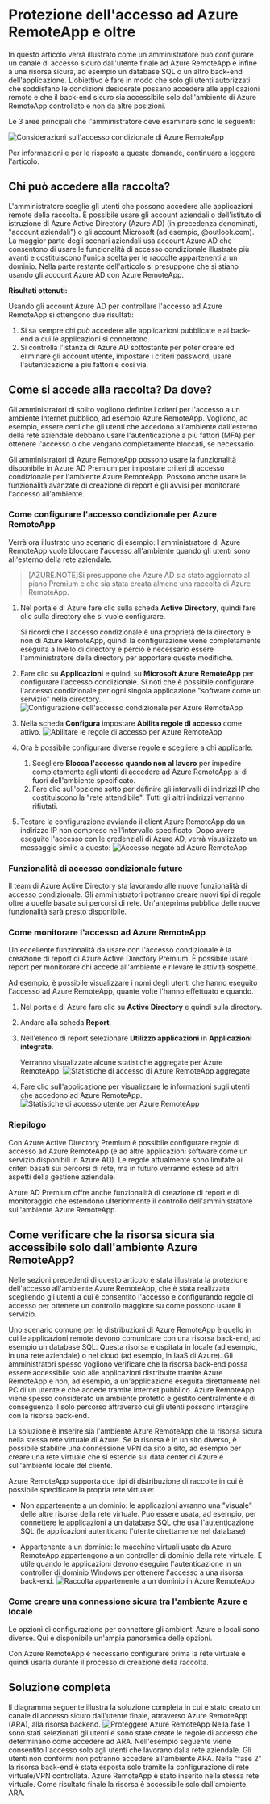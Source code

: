 
<properties 
    pageTitle="Protezione dell&#39;accesso ad Azure RemoteApp e oltre | Microsoft Azure"
	description="Informazioni su come proteggere l&#39;accesso ad RemoteApp usando l&#39;accesso condizionale in Azure Active Directory"
	services="remoteapp"
	documentationCenter="" 
	authors="piotrci" 
	manager="mbaldwin" />

<tags 
    ms.service="remoteapp" 
    ms.workload="compute" 
    ms.tgt_pltfrm="na" 
    ms.devlang="na" 
    ms.topic="article" 
    ms.date="01/12/2016" 
    ms.author="elizapo" />

# Protezione dell'accesso ad Azure RemoteApp e oltre

In questo articolo verrà illustrato come un amministratore può configurare un canale di accesso sicuro dall'utente finale ad Azure RemoteApp e infine a una risorsa sicura, ad esempio un database SQL o un altro back-end dell'applicazione. L'obiettivo è fare in modo che solo gli utenti autorizzati che soddisfano le condizioni desiderate possano accedere alle applicazioni remote e che il back-end sicuro sia accessibile solo dall'ambiente di Azure RemoteApp controllato e non da altre posizioni.

Le 3 aree principali che l'amministratore deve esaminare sono le seguenti:

![Considerazioni sull'accesso condizionale di Azure RemoteApp](./media/remoteapp-secureaccess/ra-conditionalenvironment.png)

Per informazioni e per le risposte a queste domande, continuare a leggere l'articolo.

## Chi può accedere alla raccolta?
L'amministratore sceglie gli utenti che possono accedere alle applicazioni remote della raccolta. È possibile usare gli account aziendali o dell'istituto di istruzione di Azure Active Directory \(Azure AD\) \(in precedenza denominati, "account aziendali"\) o gli account Microsoft \(ad esempio, @outlook.com\). La maggior parte degli scenari aziendali usa account Azure AD che consentono di usare le funzionalità di accesso condizionale illustrate più avanti e costituiscono l'unica scelta per le raccolte appartenenti a un dominio. Nella parte restante dell'articolo si presuppone che si stiano usando gli account Azure AD con Azure RemoteApp.

**Risultati ottenuti:**

Usando gli account Azure AD per controllare l'accesso ad Azure RemoteApp si ottengono due risultati:

1.	Si sa sempre chi può accedere alle applicazioni pubblicate e ai back-end a cui le applicazioni si connettono.
2.	Si controlla l'istanza di Azure AD sottostante per poter creare ed eliminare gli account utente, impostare i criteri password, usare l'autenticazione a più fattori e così via. 

## Come si accede alla raccolta? Da dove?
Gli amministratori di solito vogliono definire i criteri per l'accesso a un ambiente Internet pubblico, ad esempio Azure RemoteApp. Vogliono, ad esempio, essere certi che gli utenti che accedono all'ambiente dall'esterno della rete aziendale debbano usare l'autenticazione a più fattori \(MFA\) per ottenere l'accesso o che vengano completamente bloccati, se necessario.

Gli amministratori di Azure RemoteApp possono usare la funzionalità disponibile in Azure AD Premium per impostare criteri di accesso condizionale per l'ambiente Azure RemoteApp. Possono anche usare le funzionalità avanzate di creazione di report e gli avvisi per monitorare l'accesso all'ambiente.

### Come configurare l'accesso condizionale per Azure RemoteApp
Verrà ora illustrato uno scenario di esempio: l'amministratore di Azure RemoteApp vuole bloccare l'accesso all'ambiente quando gli utenti sono all'esterno della rete aziendale.

>[AZURE.NOTE]Si presuppone che Azure AD sia stato aggiornato al piano Premium e che sia stata creata almeno una raccolta di Azure RemoteApp.

1.	Nel portale di Azure fare clic sulla scheda **Active Directory**, quindi fare clic sulla directory che si vuole configurare.

	Si ricordi che l'accesso condizionale è una proprietà della directory e non di Azure RemoteApp, quindi la configurazione viene completamente eseguita a livello di directory e perciò è necessario essere l'amministratore della directory per apportare queste modifiche.

2.	Fare clic su **Applicazioni** e quindi su **Microsoft Azure RemoteApp** per configurare l'accesso condizionale. Si noti che è possibile configurare l'accesso condizionale per ogni singola applicazione "software come un servizio" nella directory. ![Configurazione dell'accesso condizionale per Azure RemoteApp](./media/remoteapp-secureaccess/ra-conditionalaccessscreen.png)
 

3.	Nella scheda **Configura** impostare **Abilita regole di accesso** come attivo. ![Abilitare le regole di accesso per Azure RemoteApp](./media/remoteapp-secureaccess/ra-enableaccessrules.png)
 

4.	Ora è possibile configurare diverse regole e scegliere a chi applicarle:

	1. Scegliere **Blocca l'accesso quando non al lavoro** per impedire completamente agli utenti di accedere ad Azure RemoteApp al di fuori dell'ambiente specificato.
	2. Fare clic sull'opzione sotto per definire gli intervalli di indirizzi IP che costituiscono la "rete attendibile". Tutti gli altri indirizzi verranno rifiutati.

5.	Testare la configurazione avviando il client Azure RemoteApp da un indirizzo IP non compreso nell'intervallo specificato. Dopo avere eseguito l'accesso con le credenziali di Azure AD, verrà visualizzato un messaggio simile a questo: ![Accesso negato ad Azure RemoteApp](./media/remoteapp-secureaccess/ra-accessdenied.png)
 

### Funzionalità di accesso condizionale future 
Il team di Azure Active Directory sta lavorando alle nuove funzionalità di accesso condizionale. Gli amministratori potranno creare nuovi tipi di regole oltre a quelle basate sui percorsi di rete. Un'anteprima pubblica delle nuove funzionalità sarà presto disponibile.

### Come monitorare l'accesso ad Azure RemoteApp
Un'eccellente funzionalità da usare con l'accesso condizionale è la creazione di report di Azure Active Directory Premium. È possibile usare i report per monitorare chi accede all'ambiente e rilevare le attività sospette.

Ad esempio, è possibile visualizzare i nomi degli utenti che hanno eseguito l'accesso ad Azure RemoteApp, quante volte l'hanno effettuato e quando.

1.	Nel portale di Azure fare clic su **Active Directory** e quindi sulla directory.

2.	Andare alla scheda **Report**.

3.	Nell'elenco di report selezionare **Utilizzo applicazioni** in **Applicazioni integrate**.

	Verranno visualizzate alcune statistiche aggregate per Azure RemoteApp. ![Statistiche di accesso di Azure RemoteApp aggregate](./media/remoteapp-secureaccess/ra-accessstats.png)
 
5.	Fare clic sull'applicazione per visualizzare le informazioni sugli utenti che accedono ad Azure RemoteApp. ![Statistiche di accesso utente per Azure RemoteApp](./media/remoteapp-secureaccess/ra-userstats.png)
 
### Riepilogo
Con Azure Active Directory Premium è possibile configurare regole di accesso ad Azure RemoteApp \(e ad altre applicazioni software come un servizio disponibili in Azure AD\). Le regole attualmente sono limitate ai criteri basati sui percorsi di rete, ma in futuro verranno estese ad altri aspetti della gestione aziendale.

Azure AD Premium offre anche funzionalità di creazione di report e di monitoraggio che estendono ulteriormente il controllo dell'amministratore sull'ambiente Azure RemoteApp.

## Come verificare che la risorsa sicura sia accessibile solo dall'ambiente Azure RemoteApp?
Nelle sezioni precedenti di questo articolo è stata illustrata la protezione dell'accesso all'ambiente Azure RemoteApp, che è stata realizzata scegliendo gli utenti a cui è consentito l'accesso e configurando regole di accesso per ottenere un controllo maggiore su come possono usare il servizio.

Uno scenario comune per le distribuzioni di Azure RemoteApp è quello in cui le applicazioni remote devono comunicare con una risorsa back-end, ad esempio un database SQL. Questa risorsa è ospitata in locale \(ad esempio, in una rete aziendale\) o nel cloud \(ad esempio, in IaaS di Azure\). Gli amministratori spesso vogliono verificare che la risorsa back-end possa essere accessibile solo alle applicazioni distribuite tramite Azure RemoteApp e non, ad esempio, a un'applicazione eseguita direttamente nel PC di un utente e che accede tramite Internet pubblico. Azure RemoteApp viene spesso considerato un ambiente protetto e gestito centralmente e di conseguenza il solo percorso attraverso cui gli utenti possono interagire con la risorsa back-end.

La soluzione è inserire sia l'ambiente Azure RemoteApp che la risorsa sicura nella stessa rete virtuale di Azure. Se la risorsa è in un sito diverso, è possibile stabilire una connessione VPN da sito a sito, ad esempio per creare una rete virtuale che si estende sul data center di Azure e sull'ambiente locale del cliente.

Azure RemoteApp supporta due tipi di distribuzione di raccolte in cui è possibile specificare la propria rete virtuale:

-	Non appartenente a un dominio: le applicazioni avranno una "visuale" delle altre risorse della rete virtuale. Può essere usata, ad esempio, per connettere le applicazioni a un database SQL che usa l'autenticazione SQL \(le applicazioni autenticano l'utente direttamente nel database\)

-	Appartenente a un dominio: le macchine virtuali usate da Azure RemoteApp appartengono a un controller di dominio della rete virtuale. È utile quando le applicazioni devono eseguire l'autenticazione in un controller di dominio Windows per ottenere l'accesso a una risorsa back-end. ![Raccolta appartenente a un dominio in Azure RemoteApp](./media/remoteapp-secureaccess/ra-domainjoined.png)
 
### Come creare una connessione sicura tra l'ambiente Azure e locale
Le opzioni di configurazione per connettere gli ambienti Azure e locali sono diverse. Qui è disponibile un'ampia panoramica delle opzioni.

Con Azure RemoteApp è necessario configurare prima la rete virtuale e quindi usarla durante il processo di creazione della raccolta.

## Soluzione completa
Il diagramma seguente illustra la soluzione completa in cui è stato creato un canale di accesso sicuro dall'utente finale, attraverso Azure RemoteApp \(ARA\), alla risorsa backend. ![Proteggere Azure RemoteApp](./media/remoteapp-secureaccess/ra-secureoverview.png) Nella fase 1 sono stati selezionati gli utenti e sono state create le regole di accesso che determinano come accedere ad ARA. Nell'esempio seguente viene consentito l'accesso solo agli utenti che lavorano dalla rete aziendale. Gli utenti non conformi non potranno accedere all'ambiente ARA. Nella "fase 2" la risorsa back-end è stata esposta solo tramite la configurazione di rete virtuale/VPN controllata. Azure RemoteApp è stato inserito nella stessa rete virtuale. Come risultato finale la risorsa è accessibile solo dall'ambiente ARA.

<!---HONumber=AcomDC_0114_2016-->